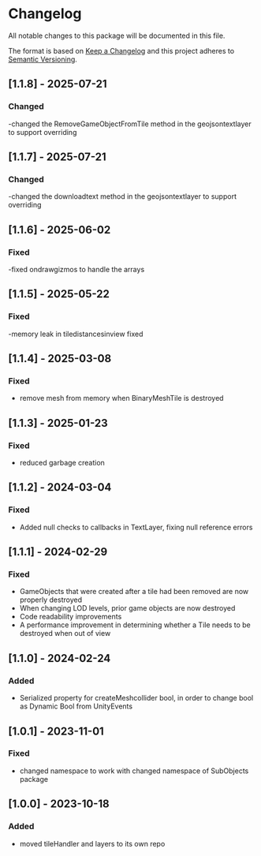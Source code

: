# Changelog

All notable changes to this package will be documented in this file.

The format is based on [Keep a Changelog](http://keepachangelog.com/en/1.0.0/)
and this project adheres to [Semantic Versioning](http://semver.org/spec/v2.0.0.html).

## [1.1.8] - 2025-07-21
### Changed
-changed the RemoveGameObjectFromTile method in the geojsontextlayer to support overriding

## [1.1.7] - 2025-07-21
### Changed
-changed the downloadtext method in the geojsontextlayer to support overriding

## [1.1.6] - 2025-06-02
### Fixed
-fixed ondrawgizmos to handle the arrays

## [1.1.5] - 2025-05-22
### Fixed
-memory leak in tiledistancesinview fixed

## [1.1.4] - 2025-03-08
### Fixed
- remove mesh from memory when BinaryMeshTile is destroyed

## [1.1.3] - 2025-01-23

### Fixed

- reduced garbage creation

## [1.1.2] - 2024-03-04

### Fixed

- Added null checks to callbacks in TextLayer, fixing null reference errors

## [1.1.1] - 2024-02-29

### Fixed

- GameObjects that were created after a tile had been removed are now properly destroyed
- When changing LOD levels, prior game objects are now destroyed
- Code readability improvements
- A performance improvement in determining whether a Tile needs to be destroyed when out of view

## [1.1.0] - 2024-02-24

### Added

- Serialized property for createMeshcollider bool, in order to change bool as Dynamic Bool from UnityEvents

## [1.0.1] - 2023-11-01

### Fixed

- changed namespace to work with changed namespace of SubObjects package

## [1.0.0] - 2023-10-18

### Added

- moved tileHandler and layers to its own repo
